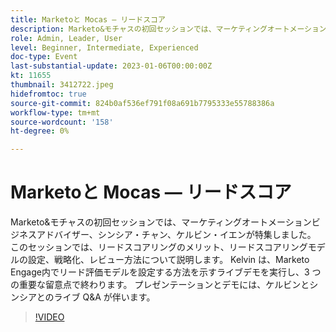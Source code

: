 ```yaml
---
title: Marketoと Mocas — リードスコア
description: Marketo&モチャスの初回セッションでは、マーケティングオートメーションビジネスアドバイザー、シンシア・チャン、ケルビン・イエンが特集しました。 このセッションでは、リードスコアリングのメリット、リードスコアリングモデルの設定、戦略化、レビュー方法について説明します。 Kelvin は、Marketo Engage内でリード評価モデルを設定する方法を示すライブデモを実行し、3 つの重要な留意点で終わります。 プレゼンテーションとデモには、ケルビンとシンシアとのライブ Q&A が伴います。
role: Admin, Leader, User
level: Beginner, Intermediate, Experienced
doc-type: Event
last-substantial-update: 2023-01-06T00:00:00Z
kt: 11655
thumbnail: 3412722.jpeg
hidefromtoc: true
source-git-commit: 824b0af536ef791f08a691b7795333e55788386a
workflow-type: tm+mt
source-wordcount: '158'
ht-degree: 0%

---
```



# Marketoと Mocas — リードスコア

Marketo&amp;モチャスの初回セッションでは、マーケティングオートメーションビジネスアドバイザー、シンシア・チャン、ケルビン・イエンが特集しました。 このセッションでは、リードスコアリングのメリット、リードスコアリングモデルの設定、戦略化、レビュー方法について説明します。 Kelvin は、Marketo Engage内でリード評価モデルを設定する方法を示すライブデモを実行し、3 つの重要な留意点で終わります。 プレゼンテーションとデモには、ケルビンとシンシアとのライブ Q&amp;A が伴います。

>[!VIDEO](https://video.tv.adobe.com/v/3412722/?quality=12&learn=on)